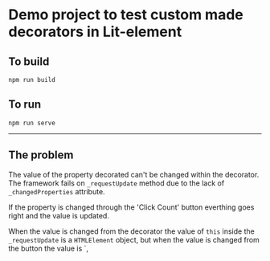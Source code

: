 # Demo project to test custom made decorators in Lit-element

## To build
```
npm run build
```

## To run
```
npm run serve
```
---

## The problem
The value of the property decorated can't be changed within the decorator. The framework fails on `_requestUpdate` method due to the lack of `_changedProperties` attribute.

If the property is changed through the 'Click Count' button everthing goes right and the value is updated.

When the value is changed from the decorator the value of `this` inside the `_requestUpdate` is a `HTMLElement` object, but when the value is changed from the button the value is `<my-element></my-element>,
